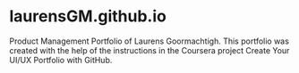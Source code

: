 # laurensGM.github.io
Product Management Portfolio of Laurens Goormachtigh.
This portfolio was created with the help of the instructions in the Coursera project Create Your UI/UX Portfolio with GitHub.


